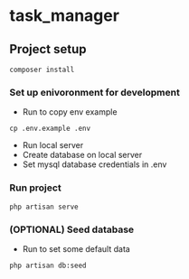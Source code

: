# task_manager

## Project setup
```
composer install
```

### Set up enivoronment for development
- Run to copy env example
```
cp .env.example .env
```
- Run local server
- Create database on local server
- Set mysql database credentials in .env

### Run project
```
php artisan serve
```

### (OPTIONAL) Seed database
- Run to set some default data 
```
php artisan db:seed
```